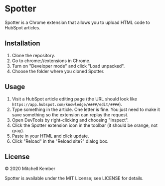 # Spotter

Spotter is a Chrome extension that allows you to upload HTML code to HubSpot articles.

## Installation

1. Clone the repository.
2. Go to chrome://extensions in Chrome.
3. Turn on "Developer mode" and click "Load unpacked".
4. Choose the folder where you cloned Spotter.

## Usage

1. Visit a HubSpot article editing page (the URL should look like `https://app.hubspot.com/knowledge/####/edit/####`).
2. Type something in the article. One letter is fine. You just need to make it save something so the extension can replay the request.
3. Open DevTools by right-clicking and choosing "Inspect".
4. Click the Spotter extension icon in the toolbar (it should be orange, not gray).
5. Paste in your HTML and click update.
6. Click "Reload" in the "Reload site?" dialog box.

## License

© 2020 Mitchell Kember

Spotter is available under the MIT License; see LICENSE for details.
